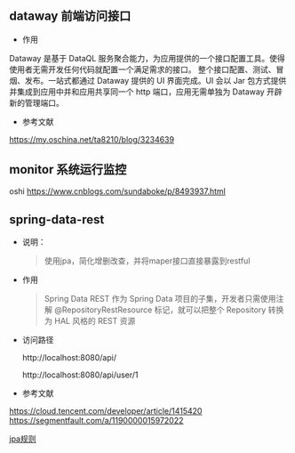 #
## dataway 前端访问接口
* 作用

 Dataway 是基于 DataQL 服务聚合能力，为应用提供的一个接口配置工具。使得使用者无需开发任何代码就配置一个满足需求的接口。 整个接口配置、测试、冒烟、发布。一站式都通过 Dataway 提供的 UI 界面完成。UI 会以 Jar 包方式提供并集成到应用中并和应用共享同一个 http 端口，应用无需单独为 Dataway 开辟新的管理端口。
* 参考文献

https://my.oschina.net/ta8210/blog/3234639

## monitor 系统运行监控
oshi
https://www.cnblogs.com/sundaboke/p/8493937.html

## spring-data-rest 
* 说明：
   > 使用jpa，简化增删改查，并将maper接口直接暴露到restful
* 作用


  >Spring Data REST 作为 Spring Data 项目的子集，开发者只需使用注解 @RepositoryRestResource 标记，就可以把整个 Repository 转换为
 HAL 风格的 REST 资源
* 访问路径
   
   http://localhost:8080/api/
   
   http://localhost:8080/api/user/1
* 参考文献

https://cloud.tencent.com/developer/article/1415420
https://segmentfault.com/a/1190000015972022

[jpa规则](https://blog.csdn.net/xiang__liu/article/details/80900817)
